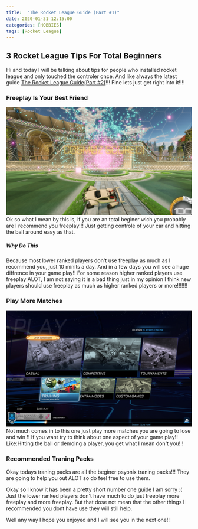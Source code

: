 ```yaml
---
title:  "The Rocket League Guide (Part #1)"
date: 2020-01-31 12:15:00
categories: [HOBBIES]
tags: [Rocket League]
---
```



## 3 Rocket League Tips For Total Beginners

Hi and today I will be talking about tips for people who installed rocket league and only touched the controler once.
And like always the latest guide [The Rocket League Guide(Part #2)](https://adrianrubio.org/posts/The_Rocket_League_Guide_part_2/)!!!
Fine lets just get right into it!!!!

### Freeplay Is Your Best Friend
![My camera settings](/assets/img/adrian-free-play.png)
Ok so what I mean by this is, if you are an total beginer wich you probably are I recommend you freeplay!!! 
Just getting controle of your car and hitting the ball around easy as that.
##### Why Do This
Because most lower ranked players don't use freeplay as much as I recommend you, just 10 minits a day.
And in a few days you will see a huge diffrence in your game play!!
For some reason higher ranked players use freeplay ALOT, I am not saying it is a bad thing just in my opinion I think new players should use freeplay as much as higher ranked players or more!!!!!!!
 
### Play More Matches
![My camera settings](/assets/img/rocket-league-play.png)
Not much comes in to this one just play more matches you are going to lose and win !!
If you want try to think about one aspect of your game play!!
Like:Hitting the ball or demoing a player, you get what I mean don't you!!!

### Recommended Traning Packs
Okay todays traning packs are all the beginer psyonix traning packs!!!
They are going to help you out  ALOT so do feel free to use them.

Okay so I know it has been a pretty short number one guide I am sorry :(
Just the lower ranked players don't have much to do just freeplay more freeplay and more freeplay.
But that dose not mean that the other things I recommended you dont have use they will still help.

Well any way I hope you enjoyed and I will see you in the next one!!

